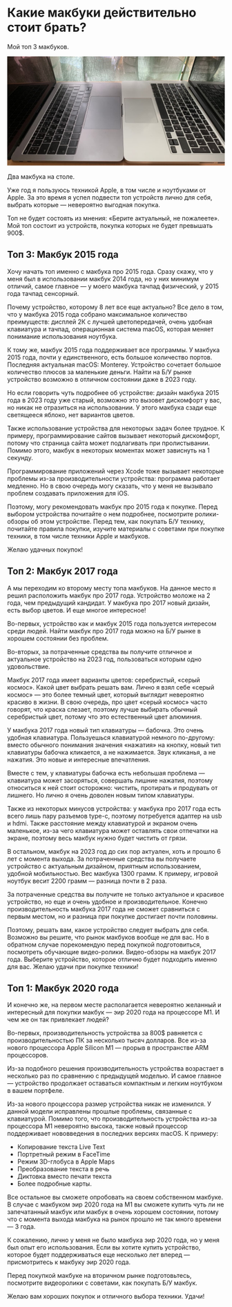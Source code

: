 # Какие макбуки действительно стоит брать?

<div class="subtitle">Мой топ 3 макбуков.</div>

![Alt](cap.jpg)

<div class="subtitle">Два макбука на столе.</div>

Уже год я пользуюсь техникой Apple, в том числе и ноутбуками от Apple. За это время я успел подвести топ устройств лично
для себя, выбрать которые — невероятно выгодная покупка.

Топ не будет состоять из мнения: «Берите актуальный, не пожалеете». Мой топ состоит из устройств, покупка которых не
будет превышать 900$.

## Топ 3: Макбук 2015 года

Хочу начать топ именно с макбука про 2015 года. Сразу скажу, что у меня был в использовании макбук 2014 года, но у них
минимум отличий, самое главное — у моего макбука тачпад физический, у 2015 года тачпад сенсорный.

Почему устройство, которому 8 лет все еще актуально? Все дело в том, что у макбука 2015 года собрано максимальное
количество преимуществ: дисплей 2К с лучшей цветопередачей, очень удобная клавиатура и тачпад, операционная система
macOS, которая меняет понимание использования ноутбука.

К тому же, макбук 2015 года поддерживает все программы. У макбука 2015 года, почти у единственного, есть большое
количество портов. Последняя актуальная macOS: Monterey. Устройство сочетает большое количество плюсов за маленькие
деньги. Найти на Б/У рынке устройство возможно в отличном состоянии даже в 2023 году.

Но если говорить чуть подробнее об устройстве: дизайн макбука 2015 года в 2023 году уже старый, возможно это вызовет
дискомфорт у вас, но никак не отразиться на использовании. У этого макбука сзади еще светящееся яблоко, нет вариантов
цветов.

Также использование устройства для некоторых задач более трудное. К примеру, программирование сайтов вызывает некоторый
дискомфорт, потому что страница сайта может подлагивать при пролистывании. Помимо этого, макбук в некоторых моментах
может зависнуть на 1 секунду.

Программирование приложений через Xcode тоже вызывает некоторые проблемы из-за производительности устройства: программа
работает медленно. Но в свою очередь могу сказать, что у меня не вызывало проблем создавать приложения для iOS.

Поэтому, могу рекомендовать макбук про 2015 года к покупке. Перед выбором устройства почитайте о нем подробнее,
посмотрите ролики-обзоры об этом устройстве. Перед тем, как покупать Б/У технику, почитайте правила покупки, изучите
материалы с советами при покупке техники, в том числе техники Apple и макбуков.

Желаю удачных покупок!

## Топ 2: Макбук 2017 года

А мы переходим ко второму месту топа макбуков. На данное место я решил расположить макбук про 2017 года. Устройство
моложе на 2 года, чем предыдущий кандидат. У макбука про 2017 новый дизайн, есть выбор цветов. И еще многое интересное!

Во-первых, устройство как и макбук 2015 года пользуется интересом среди людей. Найти макбук про 2017 года можно на Б/У
рынке в хорошем состоянии без проблем.

Во-вторых, за потраченные средства вы получите отличное и актуальное устройство на 2023 год, пользоваться которым одно
удовольствие.

Макбук 2017 года имеет варианты цветов: серебристый, «серый космос». Какой цвет выбрать решать вам. Лично я взял себе
«серый космос» — это более темный цвет, который выглядит невероятно красиво в жизни. В свою очередь, про цвет «серый
космос» часто говорят, что краска слезает, поэтому лучше выбирать обычный серебристый цвет, потому что это естественный
цвет алюминия.

У макбука 2017 года новый тип клавиатуры — бабочка. Это очень удобная клавиатура. Пользуешься клавиатурой немного
по-другому: вместо обычного понимания значения «нажатия» на кнопку, новый тип клавиатуры бабочка кликается, а не
нажимается. Звук кликанья, а не нажатия. Это новые и интересные впечатления.

Вместе с тем, у клавиатуры бабочка есть небольшая проблема — клавиатура может засоряться, совершать лишние нажатия,
поэтому относиться к ней стоит осторожно: чистить, протирать и продувать от лишнего. Но лично я очень доволен новым
типом клавиатуры.

Также из некоторых минусов устройства: у макбука про 2017 года есть всего лишь пару разъемов type-c, поэтому потребуется
адаптер на usb и hdmi. Также расстояние между клавиатурой и экраном очень маленькое, из-за чего клавиатура может
оставлять свои отпечатки на экране, поэтому весь макбук нужно будет чистить от грязи.

В остальном, макбук на 2023 год до сих пор актуален, хоть и прошло 6 лет с момента выхода. За потраченные средства вы
получаете устройство с актуальным дизайном, приятным использованием, удобной мобильностью. Вес макбука 1300 грамм. К
примеру, игровой ноутбук весит 2200 грамм — разница почти в 2 раза.

За потраченные средства вы получите не только актуальное и красивое устройство, но еще и очень удобное и
производительное. Конечно производительность макбука 2017 года не сможет сравниться с первым местом, но и разница при
покупке достигает почти половины.

Поэтому, решать вам, какое устройство следует выбрать для себя. Возможно вы решите, что рынок макбуков вообще не для
вас. Но в обратном случае порекомендую перед покупкой подготовиться, посмотреть обучающие видео-ролики. Видео-обзоры на
макбук 2017 года. Выберите устройство, которое отлично будет подходить именно для вас. Желаю удачи при покупке техники!

## Топ 1: Макбук 2020 года

И конечно же, на первом месте располагается невероятно желанный и интересный для покупки макбук — эир 2020 года на
процессоре М1. И чем же он так привлекает людей?

Во-первых, производительность устройства за 800$ равняется с производительностью ПК за несколько тысяч долларов. Все
из-за нового процессора Apple Silicon М1 — прорыв в пространстве ARM процессоров.

Из-за подобного решения производительность устройства возрастает в несколько раз по сравнению с предыдущей моделью. И
самое главное — устройство продолжает оставаться компактным и легким ноутбуком в вашем портфеле.

Из-за нового процессора размер устройства никак не изменился. У данной модели исправлены прошлые проблемы, связанные с
клавиатурой. Помимо того, что производительность устройства из-за процессора М1 невероятно высока, также новый процессор
поддерживает нововведения в последних версиях macOS. К примеру:

- Копирование текста Live Text
- Портретный режим в FaceTime
- Режим 3D-глобуса в Apple Maps
- Преобразование текста в речь
- Диктовка вместо печати текста
- Более подробные карты.

Все остальное вы сможете опробовать на своем собственном макбуке. В случае с макбуком эир 2020 года на М1 вы сможете
купить чуть ли не запечатанный макбук или макбук в очень хорошем состоянии, потому что с момента выхода макбука на рынок
прошло не так много времени — 3 года.

К сожалению, лично у меня не было макбука эир 2020 года, но у меня был опыт его использования. Если вы хотите купить
устройство, которое будет поддерживаться еще несколько лет вперед — присмотритесь к макбуку эир 2020 года.

Перед покупкой макбуке на вторичном рынке подготовьтесь, посмотрите видеоролики с советами, как покупать Б/У макбук.

Желаю вам хороших покупок и отличного выбора техники. Удачи!
